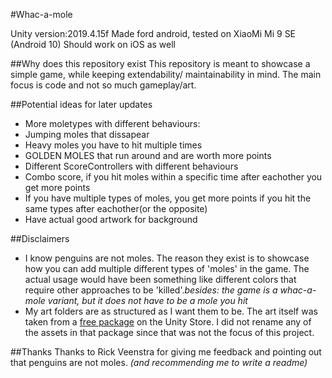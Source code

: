 #Whac-a-mole

Unity version:2019.4.15f
Made ford android, tested on XiaoMi Mi 9 SE (Android 10)
Should work on iOS as well


##Why does this repository exist
This repository is meant to showcase a simple game, while keeping extendability/ maintainability in mind. The main focus is code and not so much gameplay/art.


##Potential ideas for later updates
* More moletypes with different behaviours:
 * Jumping moles that dissapear
 * Heavy moles you have to hit multiple times
 * GOLDEN MOLES that run around and are worth more points
* Different ScoreControllers with different behaviours
 * Combo score, if you hit moles within a specific time after eachother you get more points
 * If you have multiple types of moles, you get more points if you hit the same types after eachother(or the opposite)
* Have actual good artwork for background


##Disclaimers
* I know penguins are not moles. The reason they exist is to showcase how you can add multiple different types of 'moles' in the game. The actual usage would have been something like different colors that require other approaches to be 'killed'._besides: the game is a whac-a-mole variant, but it does not have to be a mole you hit_
* My art folders are as structured as I want them to be. The art itself was taken from a [free package](https://assetstore.unity.com/packages/3d/characters/animals/lovely-animals-pack-92629) on the Unity Store. I did not rename any of the assets in that package since that was not the focus of this project.


##Thanks
Thanks to Rick Veenstra for giving me feedback and pointing out that penguins are not moles. _(and recommending me to write a readme)_

 
